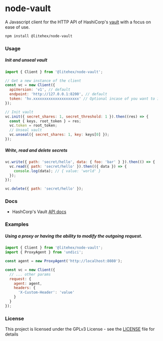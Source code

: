 # node-vault

A Javascript client for the HTTP API of HashiCorp's [vault](https://vaultproject.io/) with a focus on ease of use.

```bash
npm install @litehex/node-vault
```

### Usage

##### Init and unseal vault

```js
import { Client } from '@litehex/node-vault';

// Get a new instance of the client
const vc = new Client({
  apiVersion: 'v1', // default
  endpoint: 'http://127.0.0.1:8200', // default
  token: 'hv.xxxxxxxxxxxxxxxxxxxxx' // Optional incase of you want to initialize the vault
});

// Init vault
vc.init({ secret_shares: 1, secret_threshold: 1 }).then((res) => {
  const { keys, root_token } = res;
  vc.token = root_token;
  // Unseal vault
  vc.unseal({ secret_shares: 1, key: keys[0] });
});
```

##### Write, read and delete secrets

```js
vc.write({ path: 'secret/hello', data: { foo: 'bar' } }).then(() => {
  vc.read({ path: 'secret/hello' }).then(({ data }) => {
    console.log(data); // { value: 'world' }
  });
});

vc.delete({ path: 'secret/hello' });
```

### Docs

- HashCorp's Vault [API docs](https://developer.hashicorp.com/vault/api-docs)

### Examples

##### Using a proxy or having the ability to modify the outgoing request.

```js
import { Client } from '@litehex/node-vault';
import { ProxyAgent } from 'undici';

const agent = new ProxyAgent('http://localhost:8080');

const vc = new Client({
  // ... other params
  request: {
    agent: agent,
    headers: {
      'X-Custom-Header': 'value'
    }
  }
});
```

### License

This project is licensed under the GPLv3 License - see the [LICENSE](LICENSE) file for details
